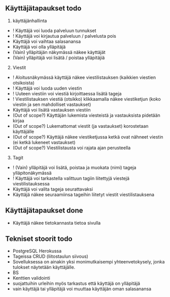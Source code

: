 ## Käyttäjätapaukset todo

1) käyttäjänhallinta
  * ! Käyttäjä voi luoda palveluun tunnukset
  * ! Käyttäjä voi kirjautua palveluun / palvelusta pois
  * Käyttäjä voi vaihtaa salasanansa
  * Käyttäjä voi olla ylläpitäjä
  * (Vain) ylläpitäjän näkymässä näkee käyttäjät
  * (Vain) ylläpitäjä voi lisätä / poistaa ylläpitäjiä 

2) Viestit
  * ! Aloitusnäkymässä käyttäjä näkee viestilistauksen (kaikkien viestien otsikoista)
  * ! Käyttäjä voi luoda uuden viestin
  * ! Uuteen viestiin voi viestiä kirjoittaessa lisätä tageja
  * ! Viestilistauksen viestiä (otsikko) klikkaamalla näkee viestiketjun (koko viestin ja sen mahdolliset vastaukset)
  * Käyttäjä voi lisätä vastauksen viestiin
  * (Out of scope?) Käyttäjän lukemista viesteistä ja vastauksista pidetään kirjaa
  * (Out of scope?) Lukemattomat viestit (ja vastaukset) korostetaan käyttäjälle  
  * (Out of scope?) Käyttäjä näkee viestiketjussa ketkä ovat nähneet viestin (ei ketkä lukeneet vastaukset)
  * (Out of scope?) Viestilistausta voi rajata ajan perusteella

3) Tagit
  * ! (Vain) ylläpitäjä voi lisätä, poistaa ja muokata (nimi) tageja ylläpitonäkymässä
  * ! Käyttäjä voi tarkastella valittuun tagiin liitettyjä viestejä viestilistauksessa
  * Käyttäjä voi valita tageja seurattavaksi
  * Käyttäjä näkee seuraamiinsa tageihin liitetyt viestit viestilistauksena

## Käyttäjätapaukset done
  * Käyttäjä näkee tietokannasta tietoa sivulla

## Tekniset stoorit todo 
  * PostgreSQL Herokussa
  * Tageissa CRUD (liitostaulun siivous)
  * Sovelluksessa on ainakin yksi monimutkaisempi yhteenvetokysely, jonka tulokset näytetään käyttäjälle.
  * BS
  * Kenttien validointi
  * suojattuihin urleihin myös tarkastus että käyttäjä on ylläpitäjä
  * vain käyttäjä tai ylläpitäjä voi muuttaa käyttäjän oman salasanansa